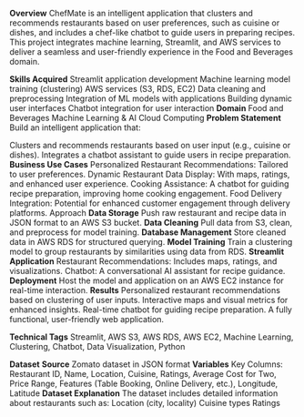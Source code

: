 **Overview**
ChefMate is an intelligent application that clusters and recommends restaurants based on user preferences, such as cuisine or dishes, and includes a chef-like chatbot to guide users in preparing recipes. This project integrates machine learning, Streamlit, and AWS services to deliver a seamless and user-friendly experience in the Food and Beverages domain.

**Skills Acquired**
Streamlit application development
Machine learning model training (clustering)
AWS services (S3, RDS, EC2)
Data cleaning and preprocessing
Integration of ML models with applications
Building dynamic user interfaces
Chatbot integration for user interaction
**Domain**
Food and Beverages
Machine Learning & AI
Cloud Computing
**Problem Statement**
Build an intelligent application that:

Clusters and recommends restaurants based on user input (e.g., cuisine or dishes).
Integrates a chatbot assistant to guide users in recipe preparation.
**Business Use Cases**
Personalized Restaurant Recommendations: Tailored to user preferences.
Dynamic Restaurant Data Display: With maps, ratings, and enhanced user experience.
Cooking Assistance: A chatbot for guiding recipe preparation, improving home cooking engagement.
Food Delivery Integration: Potential for enhanced customer engagement through delivery platforms.
Approach
**Data Storage**
Push raw restaurant and recipe data in JSON format to an AWS S3 bucket.
**Data Cleaning**
Pull data from S3, clean, and preprocess for model training.
**Database Management**
Store cleaned data in AWS RDS for structured querying.
**Model Training**
Train a clustering model to group restaurants by similarities using data from RDS.
**Streamlit Application**
Restaurant Recommendations: Includes maps, ratings, and visualizations.
Chatbot: A conversational AI assistant for recipe guidance.
**Deployment**
Host the model and application on an AWS EC2 instance for real-time interaction.
**Results**
Personalized restaurant recommendations based on clustering of user inputs.
Interactive maps and visual metrics for enhanced insights.
Real-time chatbot for guiding recipe preparation.
A fully functional, user-friendly web application.

**Technical Tags**
Streamlit, AWS S3, AWS RDS, AWS EC2, Machine Learning, Clustering, Chatbot, Data Visualization, Python

**Dataset**
**Source**
Zomato dataset in JSON format
**Variables**
Key Columns: Restaurant ID, Name, Location, Cuisine, Ratings, Average Cost for Two, Price Range, Features (Table Booking, Online Delivery, etc.), Longitude, Latitude
**Dataset Explanation**
The dataset includes detailed information about restaurants such as:
Location (city, locality)
Cuisine types
Ratings